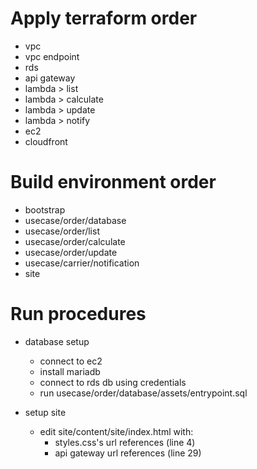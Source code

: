 

# Apply terraform order
- vpc
- vpc endpoint
- rds
- api gateway
- lambda > list
- lambda > calculate
- lambda > update
- lambda > notify
- ec2
- cloudfront

# Build environment order
- bootstrap
- usecase/order/database
- usecase/order/list
- usecase/order/calculate
- usecase/order/update
- usecase/carrier/notification
- site

# Run procedures
- database setup
    - connect to ec2
    - install mariadb
    - connect to rds db using credentials
    - run usecase/order/database/assets/entrypoint.sql

- setup site
    - edit site/content/site/index.html with:
        - styles.css's url references (line 4)
        - api gateway url references (line 29)


